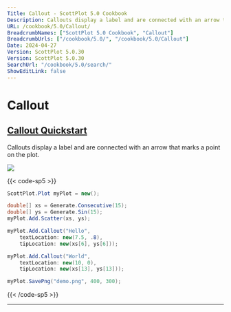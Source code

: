 ```yaml
---
Title: Callout - ScottPlot 5.0 Cookbook
Description: Callouts display a label and are connected with an arrow that marks a point on the plot.
URL: /cookbook/5.0/Callout/
BreadcrumbNames: ["ScottPlot 5.0 Cookbook", "Callout"]
BreadcrumbUrls: ["/cookbook/5.0/", "/cookbook/5.0/Callout"]
Date: 2024-04-27
Version: ScottPlot 5.0.30
Version: ScottPlot 5.0.30
SearchUrl: "/cookbook/5.0/search/"
ShowEditLink: false
---
```


# Callout


<h2><a href='/cookbook/5.0/Callout/CalloutQuickstart'>Callout Quickstart</a></h2>

Callouts display a label and are connected with an arrow that marks a point on the plot.

[![](/cookbook/5.0/images/CalloutQuickstart.png?240426212031)](/cookbook/5.0/images/CalloutQuickstart.png?240426212031)

{{< code-sp5 >}}

```cs
ScottPlot.Plot myPlot = new();

double[] xs = Generate.Consecutive(15);
double[] ys = Generate.Sin(15);
myPlot.Add.Scatter(xs, ys);

myPlot.Add.Callout("Hello",
    textLocation: new(7.5, .8),
    tipLocation: new(xs[6], ys[6]));

myPlot.Add.Callout("World",
    textLocation: new(10, 0),
    tipLocation: new(xs[13], ys[13]));

myPlot.SavePng("demo.png", 400, 300);

```

{{< /code-sp5 >}}

<hr class='my-5 invisible'>

